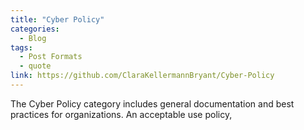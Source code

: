 ```yaml
---
title: "Cyber Policy"
categories:
  - Blog
tags:
  - Post Formats
  - quote
link: https://github.com/ClaraKellermannBryant/Cyber-Policy
---
```

The Cyber Policy category includes general documentation and best practices for organizations. An acceptable use policy, 
